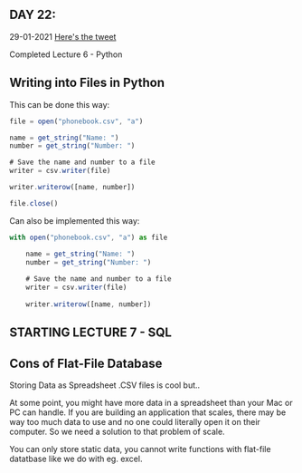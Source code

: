 ## DAY 22:

29-01-2021 [Here's the tweet](https://twitter.com/umuks_/status/1355373775735422979?s=20)

Completed  Lecture 6 - Python

## Writing into Files in Python

This can be done this way:

```jsx
file = open("phonebook.csv", "a")

name = get_string("Name: ")
number = get_string("Number: ")

# Save the name and number to a file
writer = csv.writer(file)

writer.writerow([name, number])

file.close()
```

Can also be implemented this way:

```jsx
with open("phonebook.csv", "a") as file

    name = get_string("Name: ")
    number = get_string("Number: ")
    
    # Save the name and number to a file
    writer = csv.writer(file)
    
    writer.writerow([name, number])
```

## STARTING LECTURE 7 - SQL

## Cons of Flat-File Database

Storing Data as Spreadsheet .CSV files is cool but..

At some point, you might have more data in a spreadsheet than your Mac or PC can handle. If you are building an application that scales, there may be way too much data to use and no one could literally open it on their computer. So we need a solution to that problem of scale.

You can only store static data, you cannot write functions with flat-file datatbase like we do with eg. excel.
